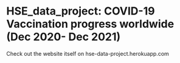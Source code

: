 # HSE_data_project: COVID-19 Vaccination progress worldwide (Dec 2020- Dec 2021)
Check out the website itself on hse-data-project.herokuapp.com
